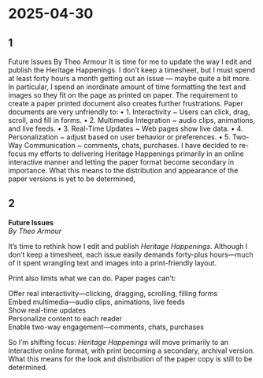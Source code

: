 # 2025-04-30

## 1

Future Issues
By Theo Armour
It is time for me to update the way I edit and publish the Heritage Happenings. I don’t keep a timesheet, but I must spend at least forty hours a month getting out an issue — maybe quite a bit more. In particular, I spend an inordinate amount of time formatting the text and images so they fit on the page as printed on paper. The requirement to create a paper printed document also creates further frustrations. Paper documents are very unfriendly to: 
•	1. Interactivity ~ Users can click, drag, scroll, and fill in forms.
•	2. Multimedia Integration ~ audio clips, animations, and live feeds.
•	3. Real-Time Updates ~ Web pages show live data.
•	4. Personalization ~ adjust based on user behavior or preferences.
•	5. Two-Way Communication ~ comments, chats, purchases.
I have decided to re-focus my efforts to delivering Heritage Happenings primarily in an online interactive manner and letting the paper format become secondary in importance. 
What this means to the distribution and appearance of the paper versions is yet to be determined,

## 2

**Future Issues**  
*By Theo Armour*

It’s time to rethink how I edit and publish *Heritage Happenings*. Although I don’t keep a timesheet, each issue easily demands forty-plus hours—much of it spent wrangling text and images into a print-friendly layout.

Print also limits what we can do. Paper pages can’t:

Offer real interactivity—clicking, dragging, scrolling, filling forms  
Embed multimedia—audio clips, animations, live feeds  
Show real-time updates  
Personalize content to each reader  
Enable two-way engagement—comments, chats, purchases  

So I’m shifting focus: *Heritage Happenings* will move primarily to an interactive online format, with print becoming a secondary, archival version. What this means for the look and distribution of the paper copy is still to be determined.